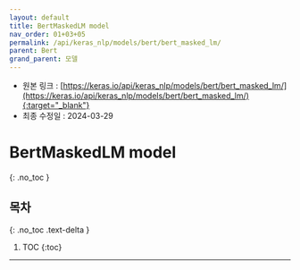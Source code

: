 ```yaml
---
layout: default
title: BertMaskedLM model
nav_order: 01+03+05
permalink: /api/keras_nlp/models/bert/bert_masked_lm/
parent: Bert
grand_parent: 모델
---
```


* 원본 링크 : [https://keras.io/api/keras_nlp/models/bert/bert_masked_lm/](https://keras.io/api/keras_nlp/models/bert/bert_masked_lm/){:target="_blank"}
* 최종 수정일 : 2024-03-29

# BertMaskedLM model
{: .no_toc }

## 목차
{: .no_toc .text-delta }

1. TOC
{:toc}

---
